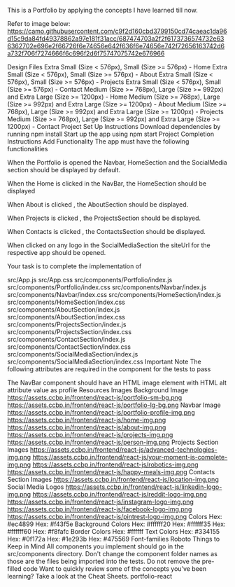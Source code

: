 This is a Portfolio by applying the concepts I have learned till now.

Refer to image below:
https://camo.githubusercontent.com/c9f2d160cbd3799150cd74caeac1da96d15c9da84fd49378862a97e181f31acc/687474703a2f2f6173736574732e636362702e696e2f66726f6e74656e642f636f6e74656e742f72656163742d6a732f706f7274666f6c696f2d6f75747075742e676966

Design Files
Extra Small (Size < 576px), Small (Size >= 576px) - Home
Extra Small (Size < 576px), Small (Size >= 576px) - About
Extra Small (Size < 576px), Small (Size >= 576px) - Projects
Extra Small (Size < 576px), Small (Size >= 576px) - Contact
Medium (Size >= 768px), Large (Size >= 992px) and Extra Large (Size >= 1200px) - Home
Medium (Size >= 768px), Large (Size >= 992px) and Extra Large (Size >= 1200px) - About
Medium (Size >= 768px), Large (Size >= 992px) and Extra Large (Size >= 1200px) - Projects
Medium (Size >= 768px), Large (Size >= 992px) and Extra Large (Size >= 1200px) - Contact
Project Set Up Instructions
Download dependencies by running npm install
Start up the app using npm start
Project Completion Instructions
Add Functionality
The app must have the following functionalities

When the Portfolio is opened the Navbar, HomeSection and the SocialMedia section should be displayed by default.

When the Home is clicked in the NavBar, the HomeSection should be displayed

When About is clicked , the AboutSection should be displayed.

When Projects is clicked , the ProjectsSection should be displayed.

When Contacts is clicked , the ContactsSection should be displayed.

When clicked on any logo in the SocialMediaSection the siteUrl for the respective app should be opened.

Your task is to complete the implementation of

src/App.js
src/App.css
src/components/Portfolio/index.js
src/components/Portfolio/index.css
src/components/Navbar/index.js
src/components/Navbar/index.css
src/components/HomeSection/index.js
src/components/HomeSection/index.css
src/components/AboutSection/index.js
src/components/AboutSection/index.css
src/components/ProjectsSection/index.js
src/components/ProjectsSection/index.css
src/components/ContactSection/index.js
src/components/ContactSection/index.css
src/components/SocialMediaSection/index.js
src/components/SocialMediaSection/index.css
Important Note
The following attributes are required in the component for the tests to pass

The NavBar component should have an HTML image element with HTML alt attribute value as profile
Resources
Images
Background Image
https://assets.ccbp.in/frontend/react-js/portfolio-sm-bg.png
https://assets.ccbp.in/frontend/react-js/portfolio-lg-bg.png
Navbar Image
https://assets.ccbp.in/frontend/react-js/portfolio-profile-img.png
https://assets.ccbp.in/frontend/react-js/home-img.png
https://assets.ccbp.in/frontend/react-js/about-img.png
https://assets.ccbp.in/frontend/react-js/projects-img.png
https://assets.ccbp.in/frontend/react-js/person-img.png
Projects Section Images
https://assets.ccbp.in/frontend/react-js/advanced-technologies-img.png
https://assets.ccbp.in/frontend/react-js/your-moment-is-complete-img.png
https://assets.ccbp.in/frontend/react-js/robotics-img.png
https://assets.ccbp.in/frontend/react-js/happy-meals-img.png
Contacts Section Images
https://assets.ccbp.in/frontend/react-js/location-img.png
Social Media Logos
https://assets.ccbp.in/frontend/react-js/linkedin-logo-img.png
https://assets.ccbp.in/frontend/react-js/reddit-logo-img.png
https://assets.ccbp.in/frontend/react-js/instagram-logo-img.png
https://assets.ccbp.in/frontend/react-js/facebook-logo-img.png
https://assets.ccbp.in/frontend/react-js/pintrest-logo-img.png
Colors
Hex: #ec4899
Hex: #f43f5e
Background Colors
Hex: #ffffff20
Hex: #ffffff35
Hex: #ffffff60
Hex: #f8fafc
Border Colors
Hex: #ffffff
Text Colors
Hex: #334155
Hex: #0f172a
Hex: #1e293b
Hex: #475569
Font-families
Roboto
Things to Keep in Mind
All components you implement should go in the src/components directory.
Don't change the component folder names as those are the files being imported into the tests.
Do not remove the pre-filled code
Want to quickly review some of the concepts you’ve been learning? Take a look at the Cheat Sheets.
portfolio-react
